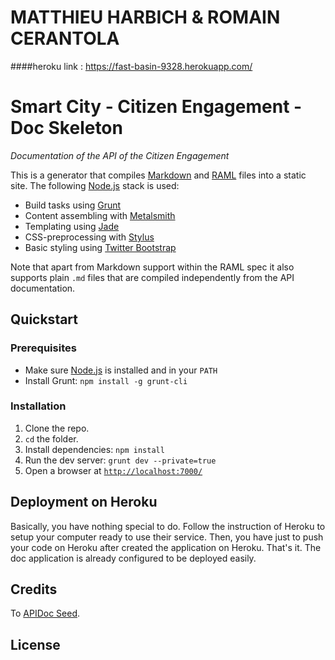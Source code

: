 # MATTHIEU HARBICH & ROMAIN CERANTOLA

####heroku link : https://fast-basin-9328.herokuapp.com/

# Smart City - Citizen Engagement - Doc Skeleton

*Documentation of the API of the Citizen Engagement*

This is a generator that compiles [Markdown][md] and [RAML][raml] files into a
static site. The following [Node.js][node] stack is used:

 - Build tasks using [Grunt][grunt]
 - Content assembling with [Metalsmith][metalsmith]
 - Templating using [Jade][jade]
 - CSS-preprocessing with [Stylus][stylus]
 - Basic styling using [Twitter Bootstrap][bootstrap]

Note that apart from Markdown support within the RAML spec it also supports
plain `.md` files that are compiled independently from the API documentation.

## Quickstart

### Prerequisites

  - Make sure [Node.js][node] is installed and in your `PATH`
  - Install Grunt: `npm install -g grunt-cli`

### Installation

  1. Clone the repo.
  2. `cd` the folder.
  3. Install dependencies: `npm install`
  4. Run the dev server: `grunt dev --private=true`
  5. Open a browser at [`http://localhost:7000/`](http://localhost:7000/)

## Deployment on Heroku

Basically, you have nothing special to do. Follow the instruction of Heroku to setup your computer ready to use their
service. Then, you have just to push your code on Heroku after created the application on Heroku. That's it. The doc
application is already configured to be deployed easily.

## Credits

To [APIDoc Seed](https://github.com/lotaris/apidoc-seed).

## License

[node]: http://nodejs.org/
[md]: http://daringfireball.net/projects/markdown/syntax
[raml]: http://raml.org/
[grunt]: http://gruntjs.com/
[metalsmith]: http://www.metalsmith.io/
[jade]: http://jade-lang.com/
[stylus]: http://learnboost.github.io/stylus/
[bootstrap]: http://getbootstrap.com/